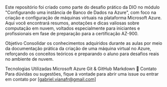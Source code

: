 Este repositório foi criado como parte do desafio prático da DIO no módulo "Configurando uma instância de Banco de Dados na Azure", com foco na criação e configuração de máquinas virtuais na plataforma Microsoft Azure. Aqui você encontrará resumos, anotações e dicas valiosas sobre computação em nuvem, voltados especialmente para iniciantes e profissionais em fase de preparação para a certificação AZ-900.

Objetivo
Consolidar os conhecimentos adquiridos durante as aulas por meio da documentação prática da criação de uma máquina virtual no Azure, reforçando os conceitos teóricos e preparando o aluno para desafios reais no ambiente de nuvem.

Tecnologias Utilizadas
Microsoft Azure
Git & GitHub
Markdown
📧 Contato
Para dúvidas ou sugestões, fique à vontade para abrir uma issue ou entrar em contato por [gabriel.vianafr@gmail.com]
